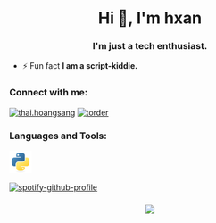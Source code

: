<h1 align="center">Hi 👋, I'm hxan</h1>
<h3 align="center">I'm just a tech enthusiast.</h3>

- ⚡ Fun fact **I am a script-kiddie.**

<h3 align="left">Connect with me:</h3>
<p align="left">
<a href="https://fb.com/thai.hoangsang" target="blank"><img align="center" src="https://raw.githubusercontent.com/rahuldkjain/github-profile-readme-generator/master/src/images/icons/Social/facebook.svg" alt="thai.hoangsang" height="30" width="40" /></a>
<a href="https://discord.gg/torder" target="blank"><img align="center" src="https://raw.githubusercontent.com/rahuldkjain/github-profile-readme-generator/master/src/images/icons/Social/discord.svg" alt="torder" height="30" width="40" /></a>
</p>

<h3 align="left">Languages and Tools:</h3>
<p align="left"> <a href="https://www.python.org" target="_blank" rel="noreferrer"> <img src="https://raw.githubusercontent.com/devicons/devicon/master/icons/python/python-original.svg" alt="python" width="40" height="40"/> </a> </p>


[![spotify-github-profile](https://spotify-github-profile.vercel.app/api/view?uid=3174er3awynus4diefvtwzoox7qq&cover_image=true&theme=compact&show_offline=false&background_color=121212&interchange=true)](https://github.com/kittinan/spotify-github-profile)
</h3>

<h3 align='center'> <img src="https://count.getloli.com/get/@whoismaiko?theme=gelbooru" width="700"  /></h3> 
